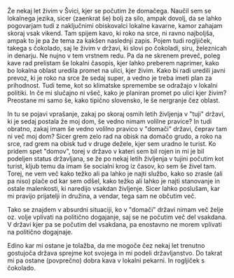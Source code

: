 Že nekaj let živim v Švici, kjer se počutim že domačega. Naučil sem se lokalnega jezika, sicer (zaenkrat še) bolj za silo, ampak dovolj, da se lahko pogovarjam tudi z naključnimi obiskovalci lokalne kavarne, kamor zahajam skoraj vsak vikend. Tam spijem kavo, ki roko na srce, ni ravno najboljša, ampak to je pa že tema za kakšen naslednji zapis. Pojem tudi rogljiček, takega s čokolado, saj le živim v državi, ki slovi po čokoladi, siru, železnicah in denarju. Ne nujno v tem vrstnem redu. Pa da ne skrenem preveč, poleg kave rad prelistam še lokalni časopis, kjer lahko preberem naprimer, kako bo lokalna oblast uredila promet na ulici, kjer živim. Kako bi radi uredili javni prevoz, ki je roko na srce že sedaj super, a vedno je treba imeti plan za prihodnost. Tudi teme, kot so klimatske spremembe se odražajo v lokalni politiki. In če mi slučajno ni všeč, kako je planiran promet po ulici kjer živim? Preostane mi samo še, kako tipično slovensko, le še nergranje čez oblast.

In tu se pojavi vprašanje, zakaj po skoraj osmih letih življenja v "tuji" državi, ki je sedaj postala že moj dom, še vedno nimam volilne pravice? In tudi obratno, zakaj imam še vedno volilno pravico v "domači" državi, čeprav tam ni več moj dom? Sicer grem zelo rad na obisk na domačo grudo, a roko na srce, rad grem na obisk tud v druge dežele, kjer sem uradno le turist. Ko pridem spet "domov", torej v državo v kateri sem bil rojen in mi je bil podeljen status državljana, se že po nekaj letih življenja v tujini počutim kot turist, kljub temu da imam še socialni krog iz časov, ko sem še živel tam. Torej, ne vem več kako težko ali pa lahko je najti službo, kako so zrasle (ali pa niso) plače od kar sem odšel, kako težko ali lahko je najti stanovanje in ostale malenkosti, ki naredijo vsakdan življenje. Sicer lahko poslušam, kar mi pravijo prijatelji in družina, a vendar, tega sam ne občutim več. 

Tako se znajdem v absurdni situaciji, ko v "domači" državi nimam več želje oz. volje vplivati na politično dogajanje, saj se ne počutim več del vsakdana. V državi kjer pa se počutim del vsakdana, pa enostavno ne morem vplivati na politično dogajnaje.

Edino kar mi ostane je tolažba, da me mogoče čez nekaj let trenutno gostujoča država sprejme kot svojega in mi podeli državljanstvo. Do takrat mi pa ostane (povprečno) dobra kava v lokalni pekarni. In rogljiček s čokolado.